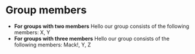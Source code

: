 # Group members

* **For groups with two members** Hello our group consists of the following members: X, Y
* **For groups with three members** Hello our group consists of the following members: Mack!, Y, Z
